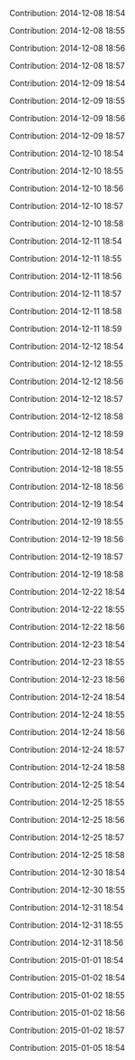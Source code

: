 Contribution: 2014-12-08 18:54

Contribution: 2014-12-08 18:55

Contribution: 2014-12-08 18:56

Contribution: 2014-12-08 18:57

Contribution: 2014-12-09 18:54

Contribution: 2014-12-09 18:55

Contribution: 2014-12-09 18:56

Contribution: 2014-12-09 18:57

Contribution: 2014-12-10 18:54

Contribution: 2014-12-10 18:55

Contribution: 2014-12-10 18:56

Contribution: 2014-12-10 18:57

Contribution: 2014-12-10 18:58

Contribution: 2014-12-11 18:54

Contribution: 2014-12-11 18:55

Contribution: 2014-12-11 18:56

Contribution: 2014-12-11 18:57

Contribution: 2014-12-11 18:58

Contribution: 2014-12-11 18:59

Contribution: 2014-12-12 18:54

Contribution: 2014-12-12 18:55

Contribution: 2014-12-12 18:56

Contribution: 2014-12-12 18:57

Contribution: 2014-12-12 18:58

Contribution: 2014-12-12 18:59

Contribution: 2014-12-18 18:54

Contribution: 2014-12-18 18:55

Contribution: 2014-12-18 18:56

Contribution: 2014-12-19 18:54

Contribution: 2014-12-19 18:55

Contribution: 2014-12-19 18:56

Contribution: 2014-12-19 18:57

Contribution: 2014-12-19 18:58

Contribution: 2014-12-22 18:54

Contribution: 2014-12-22 18:55

Contribution: 2014-12-22 18:56

Contribution: 2014-12-23 18:54

Contribution: 2014-12-23 18:55

Contribution: 2014-12-23 18:56

Contribution: 2014-12-24 18:54

Contribution: 2014-12-24 18:55

Contribution: 2014-12-24 18:56

Contribution: 2014-12-24 18:57

Contribution: 2014-12-24 18:58

Contribution: 2014-12-25 18:54

Contribution: 2014-12-25 18:55

Contribution: 2014-12-25 18:56

Contribution: 2014-12-25 18:57

Contribution: 2014-12-25 18:58

Contribution: 2014-12-30 18:54

Contribution: 2014-12-30 18:55

Contribution: 2014-12-31 18:54

Contribution: 2014-12-31 18:55

Contribution: 2014-12-31 18:56

Contribution: 2015-01-01 18:54

Contribution: 2015-01-02 18:54

Contribution: 2015-01-02 18:55

Contribution: 2015-01-02 18:56

Contribution: 2015-01-02 18:57

Contribution: 2015-01-05 18:54

